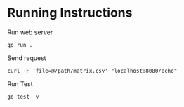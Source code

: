 # Running Instructions


Run web server
```
go run .
```

Send request
```
curl -F 'file=@/path/matrix.csv' "localhost:8080/echo"
```


Run Test 

```
go test -v
```

